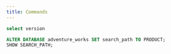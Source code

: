 ```yaml
---
title: Commands
---
```


```sql
select version
```

```sql
ALTER DATABASE adventure_works SET search_path TO PRODUCT;
SHOW SEARCH_PATH;
```
